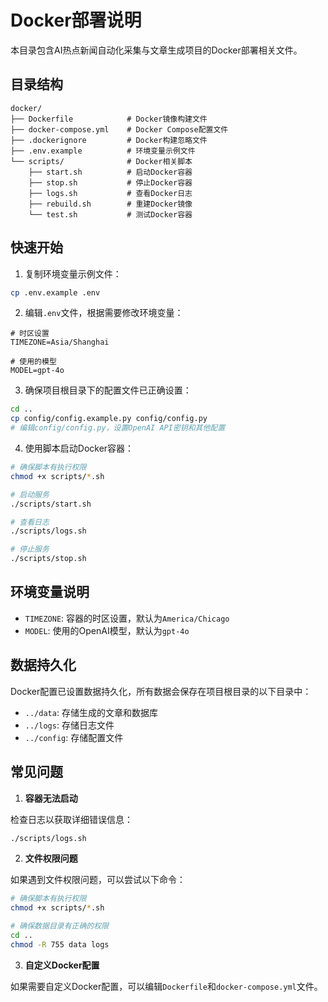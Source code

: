 # Docker部署说明

本目录包含AI热点新闻自动化采集与文章生成项目的Docker部署相关文件。

## 目录结构

```
docker/
├── Dockerfile            # Docker镜像构建文件
├── docker-compose.yml    # Docker Compose配置文件
├── .dockerignore         # Docker构建忽略文件
├── .env.example          # 环境变量示例文件
└── scripts/              # Docker相关脚本
    ├── start.sh          # 启动Docker容器
    ├── stop.sh           # 停止Docker容器
    ├── logs.sh           # 查看Docker日志
    ├── rebuild.sh        # 重建Docker镜像
    └── test.sh           # 测试Docker容器
```

## 快速开始

1. 复制环境变量示例文件：

```bash
cp .env.example .env
```

2. 编辑`.env`文件，根据需要修改环境变量：

```
# 时区设置
TIMEZONE=Asia/Shanghai

# 使用的模型
MODEL=gpt-4o
```

3. 确保项目根目录下的配置文件已正确设置：

```bash
cd ..
cp config/config.example.py config/config.py
# 编辑config/config.py，设置OpenAI API密钥和其他配置
```

4. 使用脚本启动Docker容器：

```bash
# 确保脚本有执行权限
chmod +x scripts/*.sh

# 启动服务
./scripts/start.sh

# 查看日志
./scripts/logs.sh

# 停止服务
./scripts/stop.sh
```

## 环境变量说明

- `TIMEZONE`: 容器的时区设置，默认为`America/Chicago`
- `MODEL`: 使用的OpenAI模型，默认为`gpt-4o`

## 数据持久化

Docker配置已设置数据持久化，所有数据会保存在项目根目录的以下目录中：

- `../data`: 存储生成的文章和数据库
- `../logs`: 存储日志文件
- `../config`: 存储配置文件

## 常见问题

1. **容器无法启动**

检查日志以获取详细错误信息：

```bash
./scripts/logs.sh
```

2. **文件权限问题**

如果遇到文件权限问题，可以尝试以下命令：

```bash
# 确保脚本有执行权限
chmod +x scripts/*.sh

# 确保数据目录有正确的权限
cd ..
chmod -R 755 data logs
```

3. **自定义Docker配置**

如果需要自定义Docker配置，可以编辑`Dockerfile`和`docker-compose.yml`文件。 